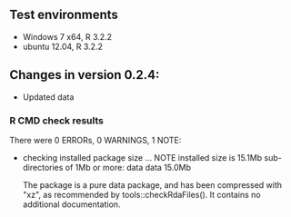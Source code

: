## Test environments
* Windows 7 x64, R 3.2.2
* ubuntu 12.04, R 3.2.2

## Changes in version 0.2.4:

* Updated data

### R CMD check results

There were 0 ERRORs, 0 WARNINGS, 1 NOTE:

* checking installed package size ... NOTE
  installed size is 15.1Mb
  sub-directories of 1Mb or more:
    data  data  15.0Mb

  The package is a pure data package, and has been compressed with "xz", as
  recommended by tools::checkRdaFiles(). It contains no additional
  documentation.
